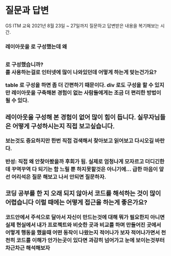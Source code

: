 # 질문과 답변

GS ITM 교육 2021년 8월 23일 ~ 27일까지 질문하고 답변받은 내용을 복기해보는 시간.

### 레이아웃을 <table> 로 구성했는데 왜 <table>로 구성했습니까?  <div> 를 사용하는걸로 인터넷에 많이 나와있던데 어떻게 하는게 맞는건가요?

table 로 구성을 하면 좀 더 간편하기 때문이다. 
div 로도 구성을 할 수 있지만 레이아웃을 구축해본 경험이 없는 사람들에게는 조금 더 편리한 방법이 
될 수 있다.

### 레이아웃을 구성해 본 경험이 없어 많이 힘이 듭니다.  실무자님들은 어떻게 구성하시는지 직접 보고싶습니다.

보는것도 중요하지만 한번 직접 검색해서 찾아보고 읽어보고 다시오길 바란다.

반성: 직접 왜 안찾아봤을까 후회가 됨. 실제로 엄청나게 모자르고 더디긴한데 꾸역꾸역 다 되기는 함 
느릴 뿐 하지못할것은 아니기에...  **급한 마음이 앞선** 어리석은 질문 해보고 나서 안되면 질문하자.

### 코딩 공부를 한 지 오래 되지 않아서 코드를 해석하는 것이 많이 어렵습니다 이럴 때에는 어떻게 접근을 하는게 좋은가요?

**코드안에서 주석으로 달아서** 자신이 만드는것에 대해 뭐가 필요한지 아니면 
실제 현실에서 내가 프로젝트와 비슷한 곳과 비교를 하며 만들어진 곳에서 어떻게 행동을 했을때 어떤 동작이 나왔는지 적어나가 보자 적어나가면서 천천히 코드를 이해가 안가는곳이 있다면 과감히 넘어가고 눈에 보이는것부터 차근차근 해석해보자 
